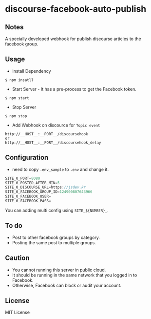# discourse-facebook-auto-publish

## Notes

A specially developed webhook for publish discourse articles to the facebook group.

## Usage

- Install Dependency

```console
$ npm insatll
```

- Start Server - It has a pre-process to get the Facebook token.

```console
$ npm start
```

- Stop Server

```console
$ npm stop
```

- Add Webhook on discource for `Topic event`

```console
http://__HOST__:__PORT__/discoursehook
or
http://__HOST__:__PORT__/discoursehook_delay
```

## Configuration

- need to copy `.env_sample` to `.env` and change it.

```javascript
SITE_0_PORT=8080
SITE_0_POSTED_AFTER_MIN=5
SITE_0_DISCOURSE_URL=https://jsdev.kr
SITE_0_FACEBOOK_GROUP_ID=124900807643966
SITE_0_FACEBOOK_USER=
SITE_0_FACEBOOK_PASS=
```

You can adding multi config using `SITE_${NUMBER}_`.

## To do

- Post to other facebook groups by category.
- Posting the same post to multiple groups.

## Caution

- You cannot running this server in public cloud.
- It should be running in the same network that you logged in to Facebook.
- Otherwise, Facebook can block or audit your account.

## License

MIT License

